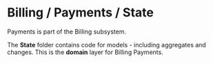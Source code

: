 # Billing / Payments / State

Payments is part of the Billing subsystem.
  
The **State** folder contains code for models - including aggregates and changes. This is the **domain** layer for Billing Payments.
